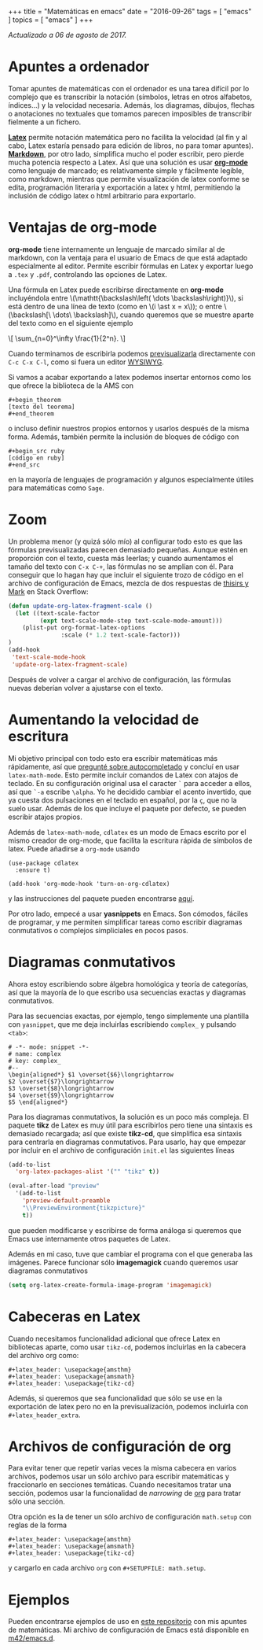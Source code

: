 +++
title = "Matemáticas en emacs"
date = "2016-09-26"
tags = [ "emacs" ]
topics = [ "emacs" ]
+++

*Actualizado a 06 de agosto de 2017.*


# Apuntes a ordenador

Tomar apuntes de matemáticas con el ordenador es una tarea difícil por lo complejo que es transcribir la notación (símbolos, letras en otros alfabetos, índices&#x2026;) y la velocidad necesaria. Además, los diagramas, dibujos, flechas o anotaciones no textuales que tomamos parecen imposibles de transcribir fielmente a un fichero.

**[Latex](https://www.latex-project.org/about/)** permite notación matemática pero no facilita la velocidad (al fin y al cabo, Latex estaría pensado para edición de libros, no para tomar apuntes). **[Markdown](https://daringfireball.net/projects/markdown/)**, por otro lado, simplifica mucho el poder escribir, pero pierde mucha potencia respecto a Latex. Así que una solución es usar **[org-mode](http://orgmode.org/)** como lenguaje de marcado; es relativamente simple y fácilmente legible, como markdown, mientras que permite visualización de latex conforme se edita, programación literaria y exportación a latex y html, permitiendo la inclusión de código latex o html arbitrario para exportarlo.


# Ventajas de org-mode

**org-mode** tiene internamente un lenguaje de marcado similar al de markdown, con la ventaja para el usuario de Emacs de que está adaptado especialmente al editor. Permite escribir fórmulas en Latex y exportar luego a `.tex` y `.pdf`, controlando las opciones de Latex.

Una fórmula en Latex puede escribirse directamente en **org-mode** incluyéndola entre \\(\mathtt{\backslash\left( \dots \backslash\right)}\\), si está dentro de una línea de texto (como en \\(i \ast x = x\\)); o entre \\(\backslash[\ \dots\ \backslash]\\), cuando queremos que se muestre aparte del texto como en el siguiente ejemplo

\\[ \sum_{n=0}^\infty \frac{1}{2^n}. \\]

Cuando terminamos de escribirla podemos [previsualizarla](http://orgmode.org/worg/org-tutorials/org-latex-preview.html) directamente con `C-c C-x C-l`, como si fuera un editor [WYSIWYG](https://es.wikipedia.org/wiki/WYSIWYG).

Si vamos a acabar exportando a latex podemos insertar entornos como los que ofrece la biblioteca de la AMS con

    #+begin_theorem
    [texto del teorema]
    #+end_theorem

o incluso definir nuestros propios entornos y usarlos después de la misma forma. Además, también permite la inclusión de bloques de código con

    #+begin_src ruby
    [código en ruby]
    #+end_src

en la mayoría de lenguajes de programación y algunos especialmente útiles para matemáticas como `Sage`.


# Zoom

Un problema menor (y quizá sólo mío) al configurar todo esto es que las fórmulas previsualizadas parecen demasiado pequeñas. Aunque estén en proporción con el texto, cuesta más leerlas; y cuando aumentamos el tamaño del texto con `C-x C-+`, las fórmulas no se amplían con él. Para conseguir que lo hagan hay que incluir el siguiente trozo de código en el archivo de configuración de Emacs, mezcla de dos respuestas de [thisirs y Mark](http://emacs.stackexchange.com/questions/3387/how-to-enlarge-latex-fragments-in-org-mode-at-the-same-time-as-the-buffer-text) en Stack Overflow:

```lisp
(defun update-org-latex-fragment-scale ()
  (let ((text-scale-factor
         (expt text-scale-mode-step text-scale-mode-amount)))
    (plist-put org-format-latex-options
               :scale (* 1.2 text-scale-factor)))
)
(add-hook
 'text-scale-mode-hook
 'update-org-latex-fragment-scale)
```

Después de volver a cargar el archivo de configuración, las fórmulas nuevas deberían volver a ajustarse con el texto.


# Aumentando la velocidad de escritura

Mi objetivo principal con todo esto era escribir matemáticas más rápidamente, así que [pregunté sobre autocompletado](http://emacs.stackexchange.com/questions/26322/math-autocompletion-in-org-mode) y concluí en usar `latex-math-mode`. Esto permite incluir comandos de Latex con atajos de teclado. En su configuración original usa el caracter `` ` `` para acceder a ellos, así que `` `-a `` escribe `\alpha`. Yo he decidido cambiar el acento invertido, que ya cuesta dos pulsaciones en el teclado en español, por la `ç`, que no la suelo usar. Además de los que incluye el paquete por defecto, se pueden escribir atajos propios.

Además de `latex-math-mode`, `cdlatex` es un modo de Emacs escrito por el mismo creador de org-mode, que facilita la escritura rápida de símbolos de latex. Puede añadirse a `org-mode` usando

```emacs-lisp
(use-package cdlatex
  :ensure t)

(add-hook 'org-mode-hook 'turn-on-org-cdlatex)
```

y las instrucciones del paquete pueden encontrarse [aquí](https://github.com/cdominik/cdlatex).

Por otro lado, empecé a usar **yasnippets** en Emacs. Son cómodos, fáciles de programar, y me permiten simplificar tareas como escribir diagramas conmutativos o complejos simpliciales en pocos pasos.


# Diagramas conmutativos

Ahora estoy escribiendo sobre álgebra homológica y teoría de categorías, así que la mayoría de lo que escribo usa secuencias exactas y diagramas conmutativos.

Para las secuencias exactas, por ejemplo, tengo simplemente una plantilla con `yasnippet`, que me deja incluirlas escribiendo `complex_` y pulsando `<tab>`:

    # -*- mode: snippet -*-
    # name: complex
    # key: complex_
    #--
    \begin{aligned*} $1 \overset{$6}\longrightarrow 
    $2 \overset{$7}\longrightarrow 
    $3 \overset{$8}\longrightarrow 
    $4 \overset{$9}\longrightarrow 
    $5 \end{aligned*}

Para los diagramas conmutativos, la solución es un poco más compleja. El paquete **tikz** de Latex es muy útil para escribirlos pero tiene una sintaxis es demasiado recargada; así que existe **tikz-cd**, que simplifica esa sintaxis para centrarla en diagramas conmutativos. Para usarlo, hay que empezar por incluir en el archivo de configuración `init.el` las siguientes líneas

```lisp
(add-to-list
  'org-latex-packages-alist '("" "tikz" t))

(eval-after-load "preview"
  '(add-to-list
    'preview-default-preamble
    "\\PreviewEnvironment{tikzpicture}"
    t))
```

que pueden modificarse y escribirse de forma análoga si queremos que Emacs use internamente otros paquetes de Latex.

Además en mi caso, tuve que cambiar el programa con el que generaba las imágenes. Parece funcionar sólo **imagemagick** cuando queremos usar diagramas conmutativos

```lisp
(setq org-latex-create-formula-image-program 'imagemagick)
```


# Cabeceras en Latex

Cuando necesitamos funcionalidad adicional que ofrece Latex en bibliotecas aparte, como usar `tikz-cd`, podemos incluirlas en la cabecera del archivo org como:

```
#+latex_header: \usepackage{amsthm}
#+latex_header: \usepackage{amsmath}
#+latex_header: \usepackage{tikz-cd}
```

Además, si queremos que sea funcionalidad que sólo se use en la exportación de latex pero no en la previsualización, podemos incluirla con `#+latex_header_extra`.


# Archivos de configuración de org

Para evitar tener que repetir varias veces la misma cabecera en varios archivos, podemos usar un sólo archivo para escribir matemáticas y fraccionarlo en secciones temáticas. Cuando necesitamos tratar una sección, podemos usar la funcionalidad de *narrowing* de [org](https://www.gnu.org/software/emacs/manual/html_node/emacs/Narrowing.html) para tratar sólo una sección.

Otra opción es la de tener un sólo archivo de configuración `math.setup` con reglas de la forma

```
#+latex_header: \usepackage{amsthm}
#+latex_header: \usepackage{amsmath}
#+latex_header: \usepackage{tikz-cd}
```

y cargarlo en cada archivo `org` con `#+SETUPFILE: math.setup`.


# Ejemplos

Pueden encontrarse ejemplos de uso en [este repositorio](https://github.com/m42/math) con mis apuntes de matemáticas. Mi archivo de configuración de Emacs está disponible en [m42/emacs.d](https://github.com/M42/.emacs.d).

